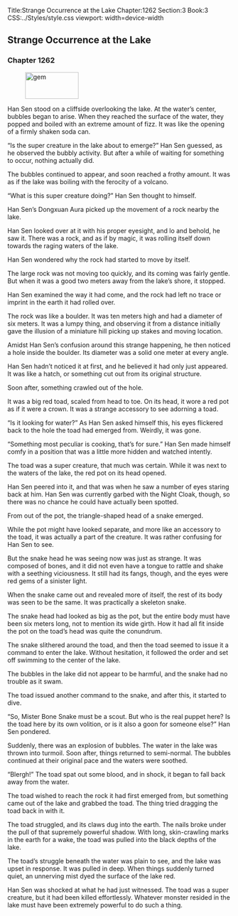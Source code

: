 Title:Strange Occurrence at the Lake 
Chapter:1262 
Section:3 
Book:3 
CSS:../Styles/style.css 
viewport: width=device-width
  
## Strange Occurrence at the Lake
### Chapter 1262
  
<figure>
	<img src="../Images/gem.gif" alt="gem" id="gem" width="120" height="60" />
</figure>
  

  
Han Sen stood on a cliffside overlooking the lake. At the water’s center, bubbles began to arise. When they reached the surface of the water, they popped and boiled with an extreme amount of fizz. It was like the opening of a firmly shaken soda can.

“Is the super creature in the lake about to emerge?” Han Sen guessed, as he observed the bubbly activity. But after a while of waiting for something to occur, nothing actually did.

The bubbles continued to appear, and soon reached a frothy amount. It was as if the lake was boiling with the ferocity of a volcano.

“What is this super creature doing?” Han Sen thought to himself.

Han Sen’s Dongxuan Aura picked up the movement of a rock nearby the lake.

Han Sen looked over at it with his proper eyesight, and lo and behold, he saw it. There was a rock, and as if by magic, it was rolling itself down towards the raging waters of the lake.

Han Sen wondered why the rock had started to move by itself.

The large rock was not moving too quickly, and its coming was fairly gentle. But when it was a good two meters away from the lake’s shore, it stopped.

Han Sen examined the way it had come, and the rock had left no trace or imprint in the earth it had rolled over.

The rock was like a boulder. It was ten meters high and had a diameter of six meters. It was a lumpy thing, and observing it from a distance initially gave the illusion of a miniature hill picking up stakes and moving location.

Amidst Han Sen’s confusion around this strange happening, he then noticed a hole inside the boulder. Its diameter was a solid one meter at every angle.

Han Sen hadn’t noticed it at first, and he believed it had only just appeared. It was like a hatch, or something cut out from its original structure.

Soon after, something crawled out of the hole.

It was a big red toad, scaled from head to toe. On its head, it wore a red pot as if it were a crown. It was a strange accessory to see adorning a toad.

“Is it looking for water?” As Han Sen asked himself this, his eyes flickered back to the hole the toad had emerged from. Weirdly, it was gone.

“Something most peculiar is cooking, that’s for sure.” Han Sen made himself comfy in a position that was a little more hidden and watched intently.

The toad was a super creature, that much was certain. While it was next to the waters of the lake, the red pot on its head opened.

Han Sen peered into it, and that was when he saw a number of eyes staring back at him. Han Sen was currently garbed with the Night Cloak, though, so there was no chance he could have actually been spotted.

From out of the pot, the triangle-shaped head of a snake emerged.

While the pot might have looked separate, and more like an accessory to the toad, it was actually a part of the creature. It was rather confusing for Han Sen to see.

But the snake head he was seeing now was just as strange. It was composed of bones, and it did not even have a tongue to rattle and shake with a seething viciousness. It still had its fangs, though, and the eyes were red gems of a sinister light.

When the snake came out and revealed more of itself, the rest of its body was seen to be the same. It was practically a skeleton snake.

The snake head had looked as big as the pot, but the entire body must have been six meters long, not to mention its wide girth. How it had all fit inside the pot on the toad’s head was quite the conundrum.

The snake slithered around the toad, and then the toad seemed to issue it a command to enter the lake. Without hesitation, it followed the order and set off swimming to the center of the lake.

The bubbles in the lake did not appear to be harmful, and the snake had no trouble as it swam.

The toad issued another command to the snake, and after this, it started to dive.

“So, Mister Bone Snake must be a scout. But who is the real puppet here? Is the toad here by its own volition, or is it also a goon for someone else?” Han Sen pondered.

Suddenly, there was an explosion of bubbles. The water in the lake was thrown into turmoil. Soon after, things returned to semi-normal. The bubbles continued at their original pace and the waters were soothed.

“Blergh!” The toad spat out some blood, and in shock, it began to fall back away from the water.

The toad wished to reach the rock it had first emerged from, but something came out of the lake and grabbed the toad. The thing tried dragging the toad back in with it.

The toad struggled, and its claws dug into the earth. The nails broke under the pull of that supremely powerful shadow. With long, skin-crawling marks in the earth for a wake, the toad was pulled into the black depths of the lake.

The toad’s struggle beneath the water was plain to see, and the lake was upset in response. It was pulled in deep. When things suddenly turned quiet, an unnerving mist dyed the surface of the lake red.

Han Sen was shocked at what he had just witnessed. The toad was a super creature, but it had been killed effortlessly. Whatever monster resided in the lake must have been extremely powerful to do such a thing.